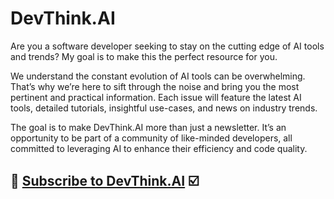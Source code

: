 # DevThink.AI

Are you a software developer seeking to stay on the cutting edge of AI tools and trends? My goal is to make this the perfect resource for you.

We understand the constant evolution of AI tools can be overwhelming. That’s why we’re here to sift through the noise and bring you the most pertinent and practical information. Each issue will feature the latest AI tools, detailed tutorials, insightful use-cases, and news on industry trends.

The goal is to make DevThink.AI more than just a newsletter. It’s an opportunity to be part of a community of like-minded developers, all committed to leveraging AI to enhance their efficiency and code quality.

## 📰 [Subscribe to DevThink.AI](https://devthink.ai) ☑️





